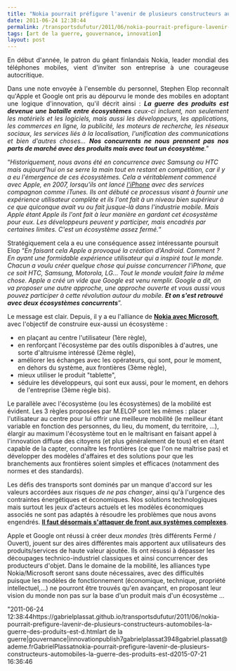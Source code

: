 ```yaml
---
title: "Nokia pourrait préfigure l'avenir de plusieurs constructeurs automobiles : la guerre des produits est devenue la guerre des écosystèmes''"
date: 2011-06-24 12:38:44
permalink: /transportsdufutur/2011/06/nokia-pourrait-prefigure-lavenir-de-plusieurs-constructeurs-automobiles-la-guerre-des-produits-est-d.html
tags: [art de la guerre, gouvernance, innovation]
layout: post
---
```


<p style="text-align: justify">En début d'année, le patron du géant finlandais Nokia, leader mondial des téléphones mobiles, vient d'inviter son entreprise à une courageuse autocritique.</p> <p style="text-align: justify">Dans une note envoyée à l'ensemble du personnel, Stephen Elop reconnaît qu'Apple et Google ont pris au dépourvu le monde des mobiles en adoptant une logique d'innovation, qu'il décrit ainsi : <em><strong>La guerre des produits est devenue une bataille entre écosystèmes</strong>  ceux-ci incluent, non seulement les matériels et les logiciels, mais aussi les développeurs, les applications, les commerces en ligne, la publicité, les moteurs de recherche, les réseaux sociaux, les services liés à la localisation, l'unification des communications et bien d'autres choses... <strong>Nos concurrents ne nous prennent pas nos parts de marché avec des produits mais avec tout un écosystème</strong>." </em></p>   <!--more-->   <p style=""text-align: justify"">“<em>Historiquement, nous avons été en concurrence avec Samsung ou HTC mais aujourd'hui on se serre la main tout en restant en compétition, car il y a eu l'émergence de ces écosystèmes. Cela a véritablement commencé avec Apple, en 2007, lorsqu'ils ont lancé <a href=""http://ad.zanox.com/ppc/?12578179C1092602940T&ULP=[[http://mobile-shop.orange.fr/telephones-portables/1/Apple/]]"" rel=""nofollow"">l'iPhone</a> avec des services compagnon comme iTunes. Ils ont débuté ce processus visant à fournir une expérience utilisateur complète et ils l'ont fait à un niveau bien supérieur à ce que quiconque avait vu ou fait jusque-là dans l'industrie mobile. Mais Apple étant Apple ils l'ont fait à leur manière en gardant cet écosystème pour eux. Les développeurs peuvent y participer, mais encadrés par certaines limites. C'est un écosystème assez fermé.</em>”</p> <p style=""text-align: justify"">Stratégiquement cela a eu une conséquence assez intéressante poursuit Elop “<em>En faisant cela Apple a provoqué la création d'Android. Comment ? En ayant une formidable expérience utilisateur qui a inspiré tout le monde. Chacun a voulu créer quelque chose qui puisse concurrencer l'iPhone, que ce soit HTC, Samsung, Motorola, LG… Tout le monde voulait faire la même chose. Apple a créé un vide que Google est venu remplir. Google a dit, on va proposer une autre approche, une approche ouverte et vous aussi vous pouvez participer à cette révolution autour du mobile. <strong>Et on s'est retrouvé avec deux écosystèmes concurrents</strong></em>”.</p> <p style=""text-align: justify"">Le message est clair. Depuis, il y a eu l'alliance de <strong><a href=""http://www.igeneration.fr/0-apple/stephen-elop-et-les-5-defis-des-windows-phone-nokia-49352"" target=""_blank"">Nokia avec Microsoft</a></strong>, avec l'objectif de construire eux-aussi un écosystème :</p> <ul> <li> <div style=""text-align: justify"">en plaçant au centre l'utilisateur (1ère règle),</div> </li> <li> <div style=""text-align: justify"">en renforçant l'écosystème par des outils disponibles à d'autres, une sorte d'altruisme intéressé (2ème règle),</div> </li> <li> <div style=""text-align: justify"">améliorer les échanges avec les opérateurs, qui sont, pour le moment, en dehors du système, aux frontières (3ème règle),</div> </li> <li> <div style=""text-align: justify"">mieux utiliser le produit "tablette",</div> </li> <li> <div style=""text-align: justify"">séduire les développeurs, qui sont eux aussi, pour le moment, en dehors de l'entreprise (3ème règle bis).</div> </li> </ul> <p style=""text-align: justify"">Le parallèle avec l'écosystème (ou les écosystèmes) de la mobilité est évident. Les 3 règles proposées par M.ELOP sont les mêmes : placer l'utilisateur au centre pour lui offrir une meilleure mobilité (le meilleur étant variable en fonction des personnes, du lieu, du moment, du territoire, ...), élargir au maximum l'écosystème tout en le maîtrisant en faisant appel à l'innovation diffuse des citoyens (et plus généralement de tous) et en étant capable de la capter, connaître les frontières (ce que l'on ne maîtrise pas) et développer des modèles d'affaires et des solutions pour que les branchements aux frontières soient simples et efficaces (notamment des normes et des standards).</p> <p style=""text-align: justify"">Les défis des transports sont dominés par un manque d'accord sur les valeurs accordées aux risques <em>de ne pas changer</em>, ainsi qu'à l'urgence des contraintes énergétiques et économiques. Nos solutions technologiques mais surtout les jeux d'acteurs actuels et les modèles économiques associés ne sont pas adaptés à résoudre les problèmes que nous avons engendrés. <strong><a href="https://gabrielplassat.github.io/transportsdufutur/2011/04/metanote-tdf-11-transports-mobilites-introduction-a-la-pensee-complexe.html"" target=""_blank"">Il faut désormais s'attaquer de front aux systèmes complexes</a></strong>.</p> <p style=""text-align: justify"">Apple et Google ont réussi à créer deux <em>mondes </em>(très différents Fermé / Ouvert), jouent sur des aires différentes mais apportent aux utilisateurs des produits/services de haute valeur ajoutée. Ils ont résussi à dépasser les découpages technico-industriel classiques et ainsi concurrencer des producteurs d'objet. Dans le domaine de la mobilité, les alliances type Nokia/Microsoft seront sans doute nécessaires, avec des difficultés puisque les modèles de fonctionnement (économique, technique, propriété intellectuel,...) ne pourront être trouvés qu'en avançant, en proposant leur vision du monde non pas sur la base d'un produit mais d'un écosystème ...</p>"2011-06-24 12:38:44https://gabrielplassat.github.io/transportsdufutur/2011/06/nokia-pourrait-prefigure-lavenir-de-plusieurs-constructeurs-automobiles-la-guerre-des-produits-est-d.htmlart de la guerre|gouvernance|innovationpublish7gabrielplassat3948gabriel.plassat@ademe.frGabrielPlassatnokia-pourrait-prefigure-lavenir-de-plusieurs-constructeurs-automobiles-la-guerre-des-produits-est-d2015-07-21 16:36:46
